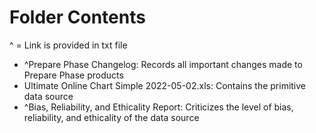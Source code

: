 # Folder Contents

^ = Link is provided in txt file
* ^Prepare Phase Changelog: Records all important changes made to Prepare Phase products
* Ultimate Online Chart Simple 2022-05-02.xls: Contains the primitive data source
* ^Bias, Reliability, and Ethicality Report: Criticizes the level of bias, reliability, and ethicality of the data source